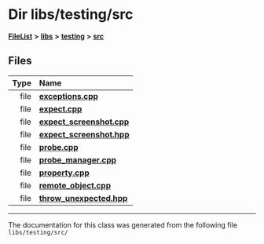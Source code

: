 

# Dir libs/testing/src



[**FileList**](files.md) **>** [**libs**](dir_6719ab1f1f7655efc2fa43f7eb574fd1.md) **>** [**testing**](dir_5dc041d31cf4c8a741744373481e730f.md) **>** [**src**](dir_398cbba213cb2cd7b6578e890cc57257.md)












## Files

| Type | Name |
| ---: | :--- |
| file | [**exceptions.cpp**](exceptions_8cpp.md) <br> |
| file | [**expect.cpp**](expect_8cpp.md) <br> |
| file | [**expect\_screenshot.cpp**](expect__screenshot_8cpp.md) <br> |
| file | [**expect\_screenshot.hpp**](expect__screenshot_8hpp.md) <br> |
| file | [**probe.cpp**](testing_2src_2probe_8cpp.md) <br> |
| file | [**probe\_manager.cpp**](testing_2src_2probe__manager_8cpp.md) <br> |
| file | [**property.cpp**](testing_2src_2property_8cpp.md) <br> |
| file | [**remote\_object.cpp**](testing_2src_2remote__object_8cpp.md) <br> |
| file | [**throw\_unexpected.hpp**](throw__unexpected_8hpp.md) <br> |



























































------------------------------
The documentation for this class was generated from the following file `libs/testing/src/`

